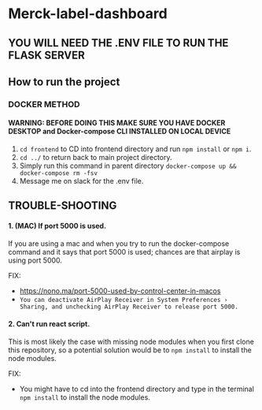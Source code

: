 # Merck-label-dashboard

## YOU WILL NEED THE .ENV FILE TO RUN THE FLASK SERVER

## How to run the project

### DOCKER METHOD
#### WARNING: BEFORE DOING THIS MAKE SURE YOU HAVE DOCKER DESKTOP and Docker-compose CLI INSTALLED ON LOCAL DEVICE
1. `cd frontend` to CD into frontend directory and run `npm install` or `npm i`.
2. `cd ../` to return back to main project directory.
3. Simply run this command in parent directory `docker-compose up && docker-compose rm -fsv`
4. Message me on slack for the .env file. 



## TROUBLE-SHOOTING
#### 1. (MAC) If port 5000 is used.
If you are using a mac and when you try to run the docker-compose command and it says that port 5000 is used; chances are that airplay is using port 5000. 

FIX:
- https://nono.ma/port-5000-used-by-control-center-in-macos
- `You can deactivate AirPlay Receiver in System Preferences › Sharing, and unchecking AirPlay Receiver to release port 5000.`

#### 2. Can't run react script.
This is most likely the case with missing node modules when you first clone this repository, so a potential solution would be to `npm install` to install the node modules.

FIX:
- You might have to cd into the frontend directory and type in the terminal `npm install` to install the node modules.
